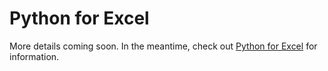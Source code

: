 # Python for Excel

More details coming soon.  In the meantime, check out [Python for Excel](https://www.boardflare.com/apps/excel/python) for information.